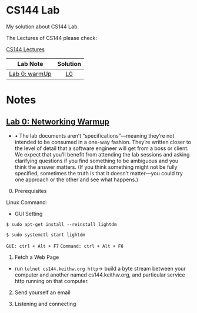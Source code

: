 # CS144 Lab

My solution about CS144 Lab.

The Lectures of CS144 please check:

[CS144 Lectures](https://github.com/PeterWrighten/ComputerNetworking/blob/main/README.md)

|Lab Note|Solution|
|:--:|:--:|
|[Lab 0: warmUp]()  |  [L0]() |


# Notes

## [Lab 0: Networking Warmup](https://cs144.github.io/assignments/lab0.pdf)

* • The lab documents aren’t “specifications”—meaning they’re not intended to be consumed in a one-way fashion. They’re written closer to the level of detail that a software engineer will get from a boss or client. We expect that you’ll benefit from attending the lab sessions and asking clarifying questions if you find something to be ambiguous and you think the answer matters. (If you think something might not be fully specified, sometimes the truth is that it doesn’t matter—you could try one approach or the other and see what happens.)

0. Prerequisites

Linux Command:

- GUI Setting

```$ sudo apt-get install --reinstall lightdm```

```$ sudo systemctl start lightdm```

```GUI: ctrl + Alt + F7```
```Command: ctrl + Alt + F6```


1. Fetch a Web Page

* run ```telnet cs144.keithw.org http```-> build a byte stream between your computer and another named cs144.keithw.org, and particular service http running on that computer.


2. Send yourself an email


3. Listening and connecting
